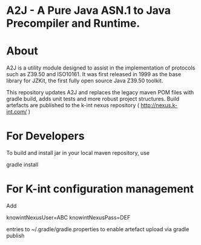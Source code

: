 # A2J - A Pure Java ASN.1 to Java Precompiler and Runtime.

# About

A2J is a utility module designed to assist in the implementation of protocols such as Z39.50 and ISO10161. It was first
released in 1999 as the base library for JZKit, the first fully open source Java Z39.50 toolkit.

This repository updates A2J and replaces the legacy maven POM files with gradle build, adds unit tests and more robust project structures.
Build artefacts are published to the k-int nexus repository ( http://nexus.k-int.com/ )

# For Developers

To build and install jar in your local maven repository, use

gradle install

# For K-int configuration management

Add 

knowintNexusUser=ABC
knowintNexusPass=DEF

entries to ~/.gradle/gradle.properties to enable artefact upload via gradle publish


